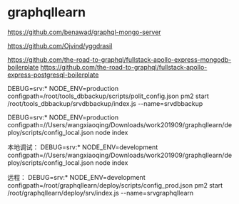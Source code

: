 # graphqllearn
https://github.com/benawad/graphql-mongo-server

https://github.com/Ojvind/yggdrasil

https://github.com/the-road-to-graphql/fullstack-apollo-express-mongodb-boilerplate
https://github.com/the-road-to-graphql/fullstack-apollo-express-postgresql-boilerplate

DEBUG=srv:* NODE_ENV=production configpath=/root/tools_dbbackup/scripts/polit_config.json pm2 start /root/tools_dbbackup/srvdbbackup/index.js --name=srvdbbackup  



DEBUG=srv:* NODE_ENV=production configpath=//Users/wangxiaoqing/Downloads/work201909/graphqllearn/deploy/scripts/config_local.json node index

本地调试：
DEBUG=srv:* NODE_ENV=development configpath=//Users/wangxiaoqing/Downloads/work201909/graphqllearn/deploy/scripts/config_local.json node index

远程：
DEBUG=srv:* NODE_ENV=development configpath=/root/graphqllearn/deploy/scripts/config_prod.json pm2 start /root/graphqllearn/deploy/srv/index.js --name=srvgraphqllearn
